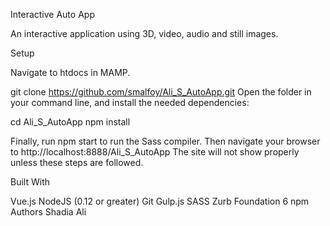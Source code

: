 Interactive Auto App

An interactive application using 3D, video, audio and still images.

Setup

Navigate to htdocs in MAMP.

git clone https://github.com/smalfoy/Ali_S_AutoApp.git
Open the folder in your command line, and install the needed dependencies:

cd Ali_S_AutoApp
npm install

Finally, run npm start to run the Sass compiler. Then navigate your browser to http://localhost:8888/Ali_S_AutoApp The site will not show properly unless these steps are followed.

Built With

Vue.js
NodeJS (0.12 or greater)
Git
Gulp.js
SASS
Zurb Foundation 6
npm
Authors
Shadia Ali
